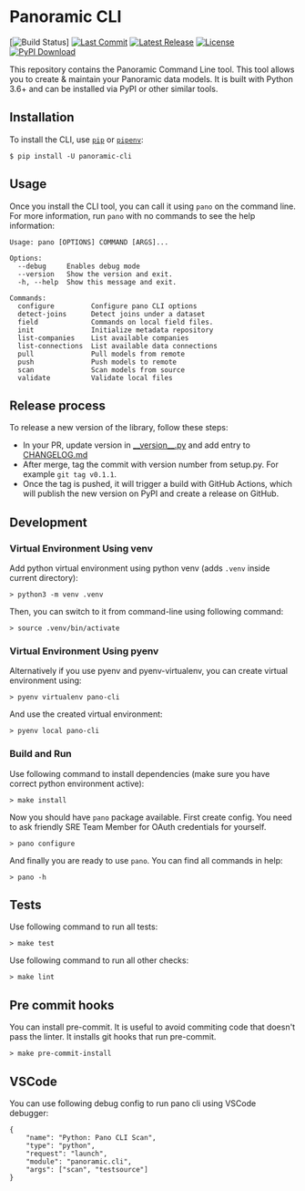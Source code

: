 # Panoramic CLI

[![Build Status](https://github.com/panoramichq/panoramic-cli/workflows/CI/badge.svg)]
[![Last Commit](https://img.shields.io/github/last-commit/panoramichq/panoramic-cli)](https://github.com/panoramichq/panoramic-cli/commits)
[![Latest Release](https://img.shields.io/github/v/release/panoramichq/panoramic-cli)](https://github.com/panoramichq/panoramic-cli/releases)
[![License](https://img.shields.io/pypi/l/panoramic-cli.svg)](https://github.com/panoramichq/panoramic-cli/blob/master/LICENSE)
[![PyPI Download](https://img.shields.io/pypi/pyversions/panoramic-cli.svg)](https://pypi.org/project/panoramic-cli/)

This repository contains the Panoramic Command Line tool. This tool allows you to create & maintain your Panoramic data models. It is built with Python 3.6+ and can be installed via PyPI or other similar tools.

## Installation

To install the CLI, use [`pip`](https://pip.pypa.io/en/stable/quickstart/) or [`pipenv`](https://docs.pipenv.org):

```console
$ pip install -U panoramic-cli
```

## Usage

Once you install the CLI tool, you can call it using `pano` on the command line. For more information, run `pano` with no commands to see the help information:

```
Usage: pano [OPTIONS] COMMAND [ARGS]...

Options:
  --debug     Enables debug mode
  --version   Show the version and exit.
  -h, --help  Show this message and exit.

Commands:
  configure         Configure pano CLI options
  detect-joins      Detect joins under a dataset
  field             Commands on local field files.
  init              Initialize metadata repository
  list-companies    List available companies
  list-connections  List available data connections
  pull              Pull models from remote
  push              Push models to remote
  scan              Scan models from source
  validate          Validate local files
```

## Release process

To release a new version of the library, follow these steps:

- In your PR, update version in [\_\_version\_\_.py](src/panoramic/cli/__version__.py) and add entry to [CHANGELOG.md](CHANGELOG.md)
- After merge, tag the commit with version number from setup.py. For example `git tag v0.1.1`.
- Once the tag is pushed, it will trigger a build with GitHub Actions, which will publish the new version on PyPI and create a release on GitHub.

## Development

### Virtual Environment Using venv

Add python virtual environment using python venv (adds `.venv` inside current directory):

```
> python3 -m venv .venv
```

Then, you can switch to it from command-line using following command:

```
> source .venv/bin/activate
```

### Virtual Environment Using pyenv

Alternatively if you use pyenv and pyenv-virtualenv, you can create virtual environment using:

```
> pyenv virtualenv pano-cli
```

And use the created virtual environment:

```
> pyenv local pano-cli
```

### Build and Run

Use following command to install dependencies (make sure you have correct python environment active):

```
> make install
```

Now you should have `pano` package available. First create config. You need to ask friendly SRE Team Member for OAuth credentials for yourself.

```
> pano configure
```

And finally you are ready to use `pano`. You can find all commands in help:

```
> pano -h
```

## Tests

Use following command to run all tests:

```
> make test
```

Use following command to run all other checks:

```
> make lint
```

## Pre commit hooks

You can install pre-commit. It is useful to avoid commiting code that doesn't pass the linter. It installs git hooks that run pre-commit.

```
> make pre-commit-install
```

## VSCode

You can use following debug config to run pano cli using VSCode debugger:

```
{
    "name": "Python: Pano CLI Scan",
    "type": "python",
    "request": "launch",
    "module": "panoramic.cli",
    "args": ["scan", "testsource"]
}
```
